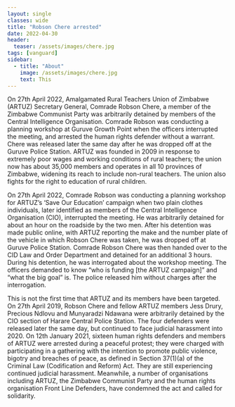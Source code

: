 ```yaml
---
layout: single
classes: wide
title: "Robson Chere arrested"
date: 2022-04-30
header:
  teaser: /assets/images/chere.jpg
tags: [vanguard]
sidebar:
  - title: "About"
    image: /assets/images/chere.jpg
    text: This 
---
```


On 27th April 2022, Amalgamated Rural Teachers Union of Zimbabwe (ARTUZ) Secretary
General, Comrade Robson Chere, a member of the
Zimbabwe Communist Party was arbitrarily
detained by members of the Central Intelligence
Organisation.
Comrade Robson was conducting a planning
workshop at Guruve Growth Point when the
officers interrupted the meeting, and arrested the
human rights defender without a warrant. Chere
was released later the same day after he was
dropped off at the Guruve Police Station.
ARTUZ was founded in 2009 in response to
extremely poor wages and working conditions of
rural teachers; the union now has about 35,000
members and operates in all 10 provinces of
Zimbabwe, widening its reach to include non-rural
teachers. The union also fights for the right to
education of rural children.

On 27th April 2022, Comrade Robson was
conducting a planning workshop for ARTUZ’s
‘Save Our Education’ campaign when two plain clothes individuals, later identified as members of
the Central Intelligence Organisation (CIO), interrupted the meeting. He was arbitrarily detained for
about an hour on the roadside by the two men. After his detention was made public online, with
ARTUZ reporting the make and the number plate of the vehicle in which Robson Chere was taken,
he was dropped off at Guruve Police Station.
Comrade Robson Chere was then handed over to the CID Law and Order Department and detained
for an additional 3 hours. During his detention, he was interrogated about the workshop meeting. The
officers demanded to know “who is funding [the ARTUZ campaign]” and “what the big goal” is. The
police released him without charges after the interrogation.

This is not the first time that ARTUZ and its members have been targeted. On 27th April 2019,
Robson Chere and fellow ARTUZ members Jess Drury, Precious Ndlovu and Munyaradzi Ndawana
were arbitrarily detained by the CIO section of Harare Central Police Station. The four defenders
were released later the same day, but continued to face judicial harassment into 2020. On 12th January
2021, sixteen human rights defenders and members of ARTUZ were arrested during a peaceful
protest; they were charged with participating in a gathering with the intention to promote public
violence, bigotry and breaches of peace, as defined in Section 37(1)(a) of the Criminal Law
(Codification and Reform) Act. They are still experiencing continued judicial harassment.
Meanwhile, a number of organisations including ARTUZ, the Zimbabwe Communist Party and the
human rights organisation Front Line Defenders, have condemned the act and called for solidarity.
